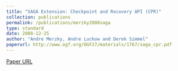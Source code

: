 ```yaml
---
title: "SAGA Extension: Checkpoint and Recovery API (CPR)"
collection: publications
permalink: /publications/merzky2008saga
type: standard
date: 2008-12-25
author: "Andre Merzky, Andre Luckow and Derek Simmel"
paperurl: http://www.ogf.org/OGF27/materials/1767/saga_cpr.pdf
---
```

[Paper URL](http://www.ogf.org/OGF27/materials/1767/saga_cpr.pdf)
